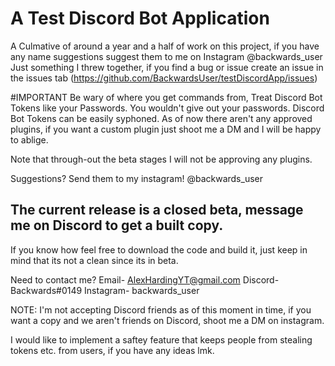# A Test Discord Bot Application

A Culmative of around a year and a half of work on this project, if you have any name suggestions suggest them to me on Instagram @backwards_user
Just something I threw together, if you find a bug or issue create an issue in the issues tab (https://github.com/BackwardsUser/testDiscordApp/issues)

#IMPORTANT
Be wary of where you get commands from, Treat Discord Bot Tokens like your Passwords. You wouldn't give out your passwords.
Discord Bot Tokens can be easily syphoned. As of now there aren't any approved plugins, if you want a custom plugin just shoot me a DM and I will be happy to ablige.

Note that through-out the beta stages I will not be approving any plugins.

Suggestions? Send them to my instagram! @backwards_user

## The current release is a closed beta, message me on Discord to get a built copy.
If you know how feel free to download the code and build it, just keep in mind that its not a clean since its in beta.

Need to contact me?
Email- AlexHardingYT@gmail.com
Discord- Backwards#0149
Instagram- backwards_user

NOTE: I'm not accepting Discord friends as of this moment in time, if you want a copy and we aren't friends on Discord, shoot me a DM on instagram.


I would like to implement a saftey feature that keeps people from stealing tokens etc. from users, if you have any ideas lmk.
